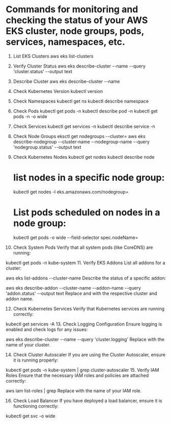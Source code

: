 
# Commands for monitoring and checking the status of your AWS EKS cluster, node groups, pods, services, namespaces, etc.

1. List EKS Clusters
    aws eks list-clusters

2. Verify Cluster Status
    aws eks describe-cluster --name <your-cluster-name> --query 'cluster.status' --output text

3. Describe Cluster
    aws eks describe-cluster --name <your-cluster-name>

4. Check Kubernetes Version
    kubectl version

5. Check Namespaces
    kubectl get ns
    kubectl describe namespace <namespace-name>

6. Check Pods
    kubectl get pods -n <namespace-name>
    kubectl describe pod <pod-name> -n <namespace-name>
    kubectl get pods -n <namespace-name> -o wide

7. Check Services
    kubectl get services -n <namespace-name>
    kubectl describe service <service-name> -n <namespace-name>

8. Check Node Groups
    eksctl get nodegroups --cluster=<cluster-name>
    aws eks describe-nodegroup --cluster-name <cluster-name> --nodegroup-name <nodegroup-name> --query 'nodegroup.status' --output text

9. Check Kubernetes Nodes
    kubectl get nodes
    kubectl describe node <node-name>
    # list nodes in a specific node group:
    kubectl get nodes -l eks.amazonaws.com/nodegroup=<nodegroup-name>  
    # List pods scheduled on nodes in a node group:
    kubectl get pods -o wide --field-selector spec.nodeName=<node-name> 

10. Check System Pods
Verify that all system pods (like CoreDNS) are running:



kubectl get pods -n kube-system
11. Verify EKS Addons
List all addons for a cluster:



aws eks list-addons --cluster-name <cluster-name>
Describe the status of a specific addon:



aws eks describe-addon --cluster-name <cluster-name> --addon-name <addon-name> --query 'addon.status' --output text
Replace <cluster-name> and <addon-name> with the respective cluster and addon name.

12. Check Kubernetes Services
Verify that Kubernetes services are running correctly:



kubectl get services -A
13. Check Logging Configuration
Ensure logging is enabled and check logs for any issues:



aws eks describe-cluster --name <cluster-name> --query 'cluster.logging'
Replace <cluster-name> with the name of your cluster.

14. Check Cluster Autoscaler
If you are using the Cluster Autoscaler, ensure it is running properly:



kubectl get pods -n kube-system | grep cluster-autoscaler
15. Verify IAM Roles
Ensure that the necessary IAM roles and policies are attached correctly:



aws iam list-roles | grep <role-name>
Replace <role-name> with the name of your IAM role.

16. Check Load Balancer
If you have deployed a load balancer, ensure it is functioning correctly:



kubectl get svc -o wide















